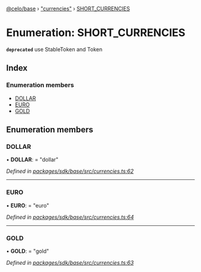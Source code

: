 [@celo/base](../README.md) › ["currencies"](../modules/_currencies_.md) › [SHORT_CURRENCIES](_currencies_.short_currencies.md)

# Enumeration: SHORT_CURRENCIES

**`deprecated`** use StableToken and Token

## Index

### Enumeration members

* [DOLLAR](_currencies_.short_currencies.md#dollar)
* [EURO](_currencies_.short_currencies.md#euro)
* [GOLD](_currencies_.short_currencies.md#gold)

## Enumeration members

###  DOLLAR

• **DOLLAR**: = "dollar"

*Defined in [packages/sdk/base/src/currencies.ts:62](https://github.com/celo-org/celo-monorepo/blob/master/packages/sdk/base/src/currencies.ts#L62)*

___

###  EURO

• **EURO**: = "euro"

*Defined in [packages/sdk/base/src/currencies.ts:64](https://github.com/celo-org/celo-monorepo/blob/master/packages/sdk/base/src/currencies.ts#L64)*

___

###  GOLD

• **GOLD**: = "gold"

*Defined in [packages/sdk/base/src/currencies.ts:63](https://github.com/celo-org/celo-monorepo/blob/master/packages/sdk/base/src/currencies.ts#L63)*
